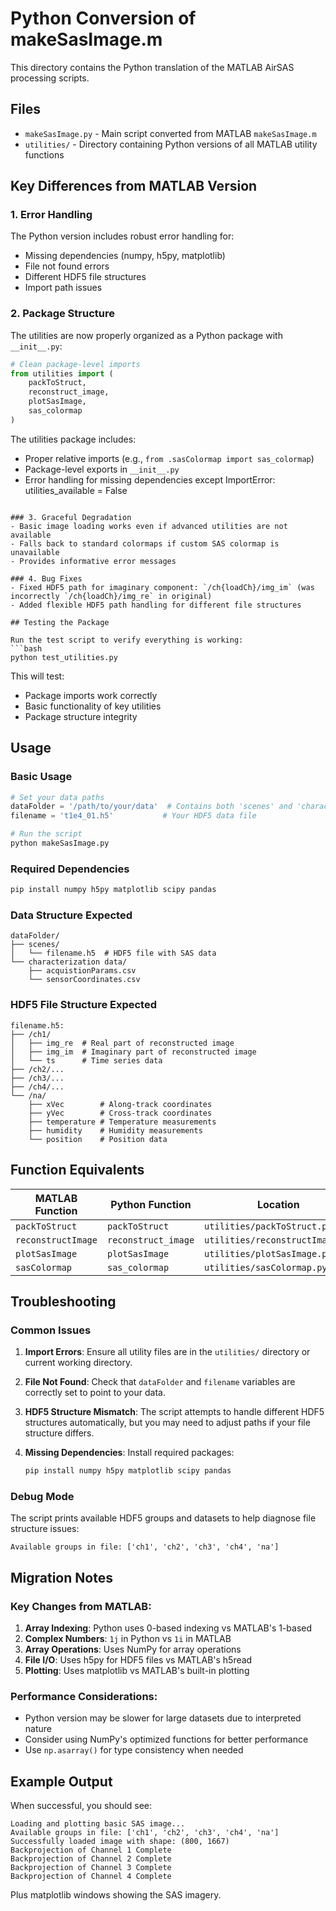 # Python Conversion of makeSasImage.m

This directory contains the Python translation of the MATLAB AirSAS processing scripts.

## Files

- `makeSasImage.py` - Main script converted from MATLAB `makeSasImage.m`
- `utilities/` - Directory containing Python versions of all MATLAB utility functions

## Key Differences from MATLAB Version

### 1. Error Handling
The Python version includes robust error handling for:
- Missing dependencies (numpy, h5py, matplotlib)
- File not found errors
- Different HDF5 file structures
- Import path issues

### 2. Package Structure
The utilities are now properly organized as a Python package with `__init__.py`:
```python
# Clean package-level imports
from utilities import (
    packToStruct, 
    reconstruct_image, 
    plotSasImage, 
    sas_colormap
)
```

The utilities package includes:
- Proper relative imports (e.g., `from .sasColormap import sas_colormap`)
- Package-level exports in `__init__.py`
- Error handling for missing dependencies
    except ImportError:
        utilities_available = False
```

### 3. Graceful Degradation
- Basic image loading works even if advanced utilities are not available
- Falls back to standard colormaps if custom SAS colormap is unavailable
- Provides informative error messages

### 4. Bug Fixes
- Fixed HDF5 path for imaginary component: `/ch{loadCh}/img_im` (was incorrectly `/ch{loadCh}/img_re` in original)
- Added flexible HDF5 path handling for different file structures

## Testing the Package

Run the test script to verify everything is working:
```bash
python test_utilities.py
```

This will test:
- Package imports work correctly
- Basic functionality of key utilities
- Package structure integrity

## Usage

### Basic Usage
```python
# Set your data paths
dataFolder = '/path/to/your/data'  # Contains both 'scenes' and 'characterization data' folders
filename = 't1e4_01.h5'           # Your HDF5 data file

# Run the script
python makeSasImage.py
```

### Required Dependencies
```bash
pip install numpy h5py matplotlib scipy pandas
```

### Data Structure Expected
```
dataFolder/
├── scenes/
│   └── filename.h5  # HDF5 file with SAS data
└── characterization data/
    ├── acquistionParams.csv
    └── sensorCoordinates.csv
```

### HDF5 File Structure Expected
```
filename.h5:
├── /ch1/
│   ├── img_re  # Real part of reconstructed image
│   ├── img_im  # Imaginary part of reconstructed image
│   └── ts      # Time series data
├── /ch2/...
├── /ch3/...
├── /ch4/...
└── /na/
    ├── xVec        # Along-track coordinates
    ├── yVec        # Cross-track coordinates
    ├── temperature # Temperature measurements
    ├── humidity    # Humidity measurements
    └── position    # Position data
```

## Function Equivalents

| MATLAB Function | Python Function | Location |
|----------------|-----------------|----------|
| `packToStruct` | `packToStruct` | `utilities/packToStruct.py` |
| `reconstructImage` | `reconstruct_image` | `utilities/reconstructImage.py` |
| `plotSasImage` | `plotSasImage` | `utilities/plotSasImage.py` |
| `sasColormap` | `sas_colormap` | `utilities/sasColormap.py` |

## Troubleshooting

### Common Issues

1. **Import Errors**: Ensure all utility files are in the `utilities/` directory or current working directory.

2. **File Not Found**: Check that `dataFolder` and `filename` variables are correctly set to point to your data.

3. **HDF5 Structure Mismatch**: The script attempts to handle different HDF5 structures automatically, but you may need to adjust paths if your file structure differs.

4. **Missing Dependencies**: Install required packages:
   ```bash
   pip install numpy h5py matplotlib scipy pandas
   ```

### Debug Mode
The script prints available HDF5 groups and datasets to help diagnose file structure issues:
```
Available groups in file: ['ch1', 'ch2', 'ch3', 'ch4', 'na']
```

## Migration Notes

### Key Changes from MATLAB:
1. **Array Indexing**: Python uses 0-based indexing vs MATLAB's 1-based
2. **Complex Numbers**: `1j` in Python vs `1i` in MATLAB  
3. **Array Operations**: Uses NumPy for array operations
4. **File I/O**: Uses h5py for HDF5 files vs MATLAB's h5read
5. **Plotting**: Uses matplotlib vs MATLAB's built-in plotting

### Performance Considerations:
- Python version may be slower for large datasets due to interpreted nature
- Consider using NumPy's optimized functions for better performance
- Use `np.asarray()` for type consistency when needed

## Example Output

When successful, you should see:
```
Loading and plotting basic SAS image...
Available groups in file: ['ch1', 'ch2', 'ch3', 'ch4', 'na']
Successfully loaded image with shape: (800, 1667)
Backprojection of Channel 1 Complete
Backprojection of Channel 2 Complete
Backprojection of Channel 3 Complete
Backprojection of Channel 4 Complete
```

Plus matplotlib windows showing the SAS imagery.